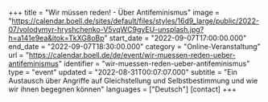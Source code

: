 +++
title = "Wir müssen reden! - Über Antifeminismus"
image = "https://calendar.boell.de/sites/default/files/styles/16d9_large/public/2022-07/volodymyr-hryshchenko-V5vqWC9gyEU-unsplash.jpg?h=a141e9ea&itok=TkXG8oBp"
start_date = "2022-09-07T17:00:00.000"
end_date = "2022-09-07T18:30:00.000"
category = "Online-Veranstaltung"
url = "https://calendar.boell.de/de/event/wir-muessen-reden-ueber-antifeminismus"
identifier = "wir-muessen-reden-ueber-antifeminismus"
type = "event"
updated = "2022-08-31T00:07:07.000"
subtitle = "Ein Austausch über Angriffe auf Gleichstellung und Selbstbestimmung und wie wir ihnen begegnen können"
languages = ["Deutsch"]
[contact]
+++